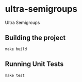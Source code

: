 # ultra-semigroups

Ultra Semigroups

## Building the project

```
make build
```

## Running Unit Tests

```
make test
```
